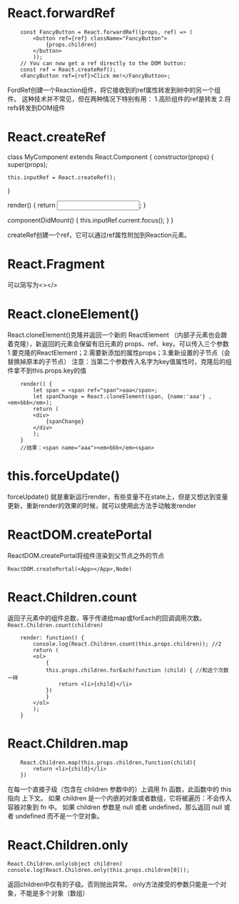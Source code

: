 # React.forwardRef

```
    const FancyButton = React.forwardRef((props, ref) => (
        <button ref={ref} className="FancyButton">
            {props.children}
        </button>
        ));
    // You can now get a ref directly to the DOM button:
    const ref = React.createRef();
    <FancyButton ref={ref}>Click me!</FancyButton>;
```

FordRef创建一个Reaction组件，将它接收到的ref属性转发到树中的另一个组件。
这种技术并不常见，但在两种情况下特别有用：
1.高阶组件的ref是转发
2.将refs转发到DOM组件

# React.createRef
class MyComponent extends React.Component {
  constructor(props) {
    super(props);

    this.inputRef = React.createRef();
  }

  render() {
    return <input type="text" ref={this.inputRef} />;
  }

  componentDidMount() {
    this.inputRef.current.focus();
  }
}

createRef创建一个ref，它可以通过ref属性附加到Reaction元素。

# React.Fragment
可以简写为<></>

# React.cloneElement()
React.cloneElement()克隆并返回一个新的 ReactElement （内部子元素也会跟着克隆），新返回的元素会保留有旧元素的 props、ref、key。可以传入三个参数 
1.要克隆的ReactElement；2.需要新添加的属性props；3.重新设置的子节点（会替换掉原本的子节点）
注意：当第二个参数传入名字为key值属性时，克隆后的组件拿不到this.props.key的值

```
    render() {
        let span = <span ref="span">aaa</span>;
        let spanChange = React.cloneElement(span, {name:'aaa'} ,<em>bbb</em>);
        return (
        <div>
            {spanChange}
        </div>
        );
    }             
    //结果：<span name="aaa"><em>bbb</em><span>
```

# this.forceUpdate()
forceUpdate() 就是重新运行render，有些变量不在state上，但是又想达到变量更新，重新render的效果的时候，就可以使用此方法手动触发render

# ReactDOM.createPortal
ReactDOM.createPortal将组件渲染到父节点之外的节点

`ReactDOM.createPortal(<App></App>,Node)`

# React.Children.count
返回子元素中的组件总数，等于传递给map或forEach的回调调用次数。
`React.Children.count(children)`
```
    render: function() {
        console.log(React.Children.count(this.props.children)); //2
        return (
        <ol>
            {
            this.props.children.forEach(function (child) { //和这个次数一样
                return <li>{child}</li>
            })
            }
        </ol>
        );
    }
```

# React.Children.map
```
    React.Children.map(this.props.children,function(child){
        return <li>{child}</li>
    })
```
在每一个直接子级（包含在 children 参数中的）上调用 fn 函数，此函数中的 this 指向 上下文。
如果 children 是一个内嵌的对象或者数组，它将被遍历：不会传入容器对象到 fn 中。
如果 children 参数是 null 或者 undefined，那么返回 null 或者 undefined 而不是一个空对象。

# React.Children.only
`React.Children.only(object children)`
`console.log(React.Children.only(this.props.children[0]));`

返回children中仅有的子级。否则抛出异常。
only方法接受的参数只能是一个对象，不能是多个对象（数组）
